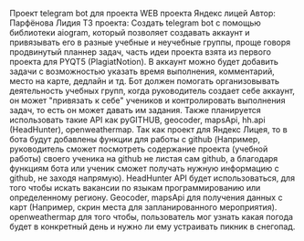 Проект telegram bot для проекта WEB проекта Яндекс лицей
Автор: Парфёнова Лидия
ТЗ проекта: Создать telegram bot с помощью библиотеки aiogram, который позволяет создавать аккаунт и привязывать его в разные учебные и неучебные группы, проще говоря продвинутый планнер задач, часть идеи проекта взята из первого проекта для PYQT5 (PlagiatNotion). В аккаунт можно будет добавить задачи с возможностью указать время выполнения, комментарий, место на карте, дедлайн и тд. Бот должен помогать организовывать деятельность учебных групп, когда руководитель создает себе аккаунт, он может "привязать к себе" учеников и контролировать выполнения задач, то есть он может давать им задания. Также планируется использовать такие API как pyGITHUB, geocoder, mapsApi, hh.api (HeadHunter), openweathermap. Так как проект для Яндекс Лицея, то в бота будут добавлены функции для работы с github (Например, руководитель сможет посмотреть содержание проекта (учебной работы) своего ученика на github не листая сам github, а благодаря функциям бота или ученик cможет получать нужную информацию с github, не заходя напрямую). HeadHunter API будет использоваться, для того чтобы искать вакансии по языкам программированию или определенному региону. Geocoder, mapsApi для получения данных с карт (Например, скрин места для запланированного мероприятия). openweathermap для того чтобы, пользователь мог узнать какая погода будет в конкретный день и нужно ли ему устраивать пикник в снегопад.
